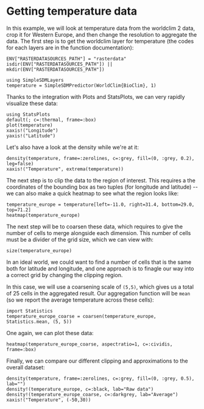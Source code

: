 # Getting temperature data

In this example, we will look at temperature data from the worldclim 2 data,
crop it for Western Europe, and then change the resolution to aggregate the
data. The first step is to get the worldclim layer for temperature (the codes
for each layers are in the function documentation):

```@setup temp
ENV["RASTERDATASOURCES_PATH"] = "rasterdata"
isdir(ENV["RASTERDATASOURCES_PATH"]) || mkdir(ENV["RASTERDATASOURCES_PATH"]) 
```

```@example temp
using SimpleSDMLayers
temperature = SimpleSDMPredictor(WorldClim{BioClim}, 1)
```

Thanks to the integration with Plots and StatsPlots, we can very rapidly
visualize these data:

```@example temp
using StatsPlots
default(; c=:thermal, frame=:box)
plot(temperature)
xaxis!("Longitude")
yaxis!("Latitude")
```

Let's also have a look at the density while we're at it:

```@example temp
density(temperature, frame=:zerolines, c=:grey, fill=(0, :grey, 0.2), leg=false)
xaxis!("Temperature", extrema(temperature))
```

The next step is to clip the data to the region of interest. This requires a the
coordinates of the bounding box as two tuples (for longitude and latitude) -- we
can also make a quick heatmap to see what the region looks like:

```@example temp
temperature_europe = temperature[left=-11.0, right=31.4, bottom=29.0, top=71.2]
heatmap(temperature_europe)
```

The next step will be to coarsen these data, which requires to give the number
of cells to merge alongside each dimension. This number of cells must be a
divider of the grid size, which we can view with:

```@example temp
size(temperature_europe)
```

In an ideal world, we could want to find a number of cells that is the same both
for latitude and longitude, and one approach is to finagle our way into a
correct grid by changing the clipping region.

In this case, we will use a coarsening scale of `(5,5)`, which gives us a total
of 25 cells in the aggregated result. Our aggregation function will be `mean`
(so we report the average temperature across these cells):

```@example temp
import Statistics
temperature_europe_coarse = coarsen(temperature_europe, Statistics.mean, (5, 5))
```

One again, we can plot these data:

```@example temp
heatmap(temperature_europe_coarse, aspectratio=1, c=:cividis, frame=:box)
```

Finally, we can compare our different clipping and approximations to the overall
dataset:


```@example temp
density(temperature, frame=:zerolines, c=:grey, fill=(0, :grey, 0.5), lab="")
density!(temperature_europe, c=:black, lab="Raw data")
density!(temperature_europe_coarse, c=:darkgrey, lab="Average")
xaxis!("Temperature", (-50,30))
```
